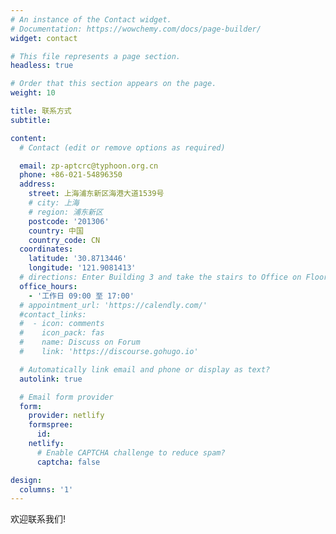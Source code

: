 ```yaml
---
# An instance of the Contact widget.
# Documentation: https://wowchemy.com/docs/page-builder/
widget: contact

# This file represents a page section.
headless: true

# Order that this section appears on the page.
weight: 10

title: 联系方式
subtitle:

content:
  # Contact (edit or remove options as required)

  email: zp-aptcrc@typhoon.org.cn
  phone: +86-021-54896350
  address:
    street: 上海浦东新区海港大道1539号
    # city: 上海
    # region: 浦东新区
    postcode: '201306'
    country: 中国
    country_code: CN
  coordinates:
    latitude: '30.8713446'
    longitude: '121.9081413'
  # directions: Enter Building 3 and take the stairs to Office on Floor 17
  office_hours:
    - '工作日 09:00 至 17:00'
  # appointment_url: 'https://calendly.com/'
  #contact_links:
  #  - icon: comments
  #    icon_pack: fas
  #    name: Discuss on Forum
  #    link: 'https://discourse.gohugo.io'

  # Automatically link email and phone or display as text?
  autolink: true

  # Email form provider
  form:
    provider: netlify
    formspree:
      id:
    netlify:
      # Enable CAPTCHA challenge to reduce spam?
      captcha: false

design:
  columns: '1'
---
```


欢迎联系我们!
